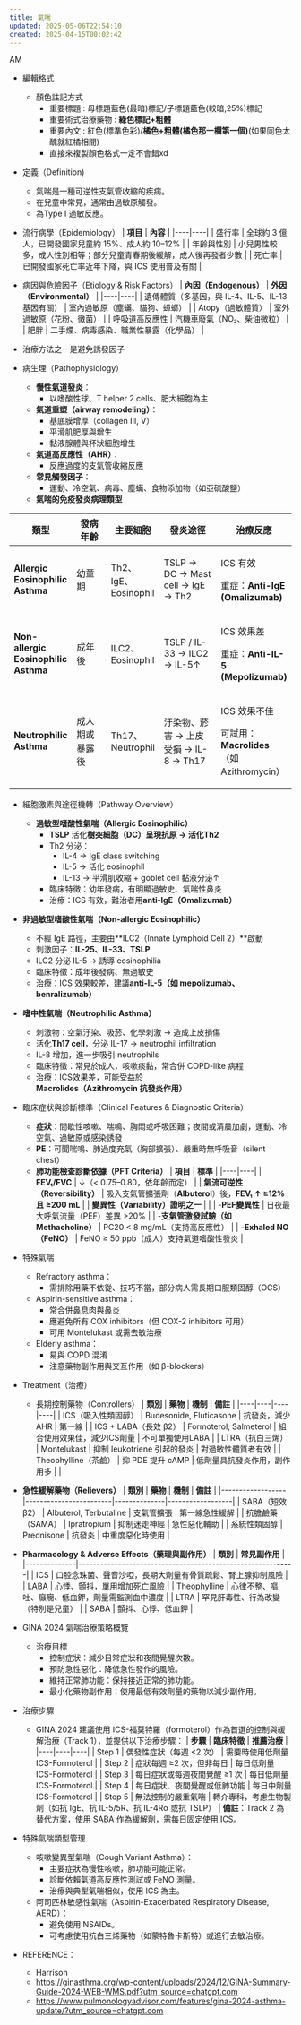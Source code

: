 ```yaml
---
title: 氣喘
updated: 2025-05-06T22:54:10
created: 2025-04-15T00:02:42
---
```


AM

- 編輯格式
  - 顏色註記方式
    - 重要標題 : 母標題藍色(最暗)標記/子標題藍色(較暗,25%)標記
    - 重要術式治療藥物 : **綠色標記+粗體**
    - 重要內文 : 紅色(標準色彩)/**橘色+粗體(橘色那一欄第一個)**(如果同色太醜就紅橘相間)
    - 直接來複製顏色格式一定不會錯xd
- 定義（Definition)
  - 氣喘是一種可逆性支氣管收縮的疾病。
  - 在兒童中常見，通常由過敏原觸發。
  - 為Type I 過敏反應。

- 流行病學（Epidemiology）
| **項目** | **內容** |
|----|----|
| 盛行率 | 全球約 3 億人，已開發國家兒童約 15%、成人約 10–12% |
| 年齡與性別 | 小兒男性較多，成人性別相等；部分兒童青春期後緩解，成人後再發者少數 |
| 死亡率 | 已開發國家死亡率近年下降，與 ICS 使用普及有關 |

- 病因與危險因子（Etiology & Risk Factors）
| **內因（Endogenous）** | **外因（Environmental）** |
|----|----|
| 遺傳體質（多基因，與 IL-4、IL-5、IL-13 基因有關） | 室內過敏原（塵蟎、貓狗、蟑螂） |
| Atopy（過敏體質） | 室外過敏原（花粉、黴菌） |
| 呼吸道高反應性 | 汽機車廢氣（NO₂、柴油微粒） |
| 肥胖 | 二手煙、病毒感染、職業性暴露（化學品） |
- 治療方法之一是避免誘發因子
- 病生理（Pathophysiology）
  - **慢性氣道發炎**：
    - 以嗜酸性球、T helper 2 cells、肥大細胞為主
  - **氣道重塑（airway remodeling）**：
    - 基底膜增厚（collagen III, V）
    - 平滑肌肥厚與增生
    - 黏液腺體與杯狀細胞增生
  - **氣道高反應性（AHR）**：
    - 反應過度的支氣管收縮反應
  - **常見觸發因子**：
    - 運動、冷空氣、病毒、塵蟎、食物添加物（如亞硫酸鹽）
  - **氣喘的免疫發炎病理類型**
<table style="width:100%;">
<colgroup>
<col style="width: 21%"></col>
<col style="width: 14%"></col>
<col style="width: 17%"></col>
<col style="width: 23%"></col>
<col style="width: 22%"></col>
</colgroup>
<thead>
<tr class="header">
<th><strong>類型</strong></th>
<th><strong>發病年齡</strong></th>
<th><strong>主要細胞</strong></th>
<th><strong>發炎途徑</strong></th>
<th><strong>治療反應</strong></th>
</tr>
</thead>
<tbody>
<tr class="odd">
<td><strong>Allergic Eosinophilic Asthma</strong></td>
<td>幼童期</td>
<td>Th2、IgE、Eosinophil</td>
<td>TSLP → DC → Mast cell → IgE → Th2</td>
<td><p>ICS 有效</p>
<p>重症：<strong>Anti-IgE (Omalizumab)</strong></p></td>
</tr>
<tr class="even">
<td><strong>Non-allergic Eosinophilic Asthma</strong></td>
<td>成年後</td>
<td>ILC2、Eosinophil</td>
<td>TSLP / IL-33 → ILC2 → IL-5↑</td>
<td><p>ICS 效果差</p>
<p>重症：<strong>Anti-IL-5 (Mepolizumab)</strong></p></td>
</tr>
<tr class="odd">
<td><strong>Neutrophilic Asthma</strong></td>
<td>成人期或暴露後</td>
<td>Th17、Neutrophil</td>
<td>汙染物、菸害 → 上皮受損 → IL-8 → Th17</td>
<td><p>ICS 效果不佳</p>
<p>可試用：<strong>Macrolides</strong>（如Azithromycin）</p></td>
</tr>
</tbody>
</table>

- 細胞激素與途徑機轉（Pathway Overview）
  - **過敏型嗜酸性氣喘（Allergic Eosinophilic）**
    - **TSLP** 活化**樹突細胞（DC）**呈現抗原 → 活化**Th2**
    - Th2 分泌：
      - IL-4 → IgE class switching
      - IL-5 → 活化 eosinophil
      - IL-13 → 平滑肌收縮 + goblet cell 黏液分泌↑
    - 臨床特徵：幼年發病，有明顯過敏史、氣喘性鼻炎
    - 治療：ICS 有效，難治者用**anti-IgE（Omalizumab）**

- **非過敏型嗜酸性氣喘（Non-allergic Eosinophilic）**
  - 不經 IgE 路徑，主要由**ILC2（Innate Lymphoid Cell 2）**啟動
  - 刺激因子：**IL-25、IL-33、TSLP**
  - ILC2 分泌 IL-5 → 誘導 eosinophilia
  - 臨床特徵：成年後發病、無過敏史
  - 治療：ICS 效果較差，建議**anti-IL-5（如 mepolizumab、benralizumab）**

- **嗜中性氣喘（Neutrophilic Asthma）**
  - 刺激物：空氣汙染、吸菸、化學刺激 → 造成上皮損傷
  - 活化**Th17 cell**，分泌 IL-17 → neutrophil infiltration
  - IL-8 增加，進一步吸引 neutrophils
  - 臨床特徵：常見於成人，咳嗽痰黏，常合併 COPD-like 病程
  - 治療：ICS效果差，可能受益於**Macrolides（Azithromycin 抗發炎作用）**

- 臨床症狀與診斷標準（Clinical Features & Diagnostic Criteria）
  - **症狀**：間歇性咳嗽、喘鳴、胸悶或呼吸困難；夜間或清晨加劇，運動、冷空氣、過敏原或感染誘發
  - **PE**：可聞喘鳴、肺過度充氣（胸部擴張）、嚴重時無呼吸音（silent chest）
  - **肺功能檢查診斷依據（PFT Criteria）**
| **項目** | **標準** |
|----|----|
| **FEV₁/FVC** | ↓（\< 0.75–0.80，依年齡而定） |
| **氣流可逆性（Reversibility）** | 吸入支氣管擴張劑（**Albuterol**）後，**FEV₁ ↑ ≥12% 且 ≥200 mL** |
| **變異性（Variability）證明之一** |  |
| -**PEF變異性** | 日夜最大呼氣流量（PEF）差異 \>20% |
| -**支氣管激發試驗（如 Methacholine）** | PC20 \< 8 mg/mL（支持高反應性） |
| -**Exhaled NO（FeNO）** | FeNO ≥ 50 ppb（成人）支持氣道嗜酸性發炎 |

- 特殊氣喘
  - Refractory asthma：
    - 需排除用藥不依從、技巧不當，部分病人需長期口服類固醇（OCS）
  - Aspirin-sensitive asthma：
    - 常合併鼻息肉與鼻炎
    - 應避免所有 COX inhibitors（但 COX-2 inhibitors 可用）
    - 可用 Montelukast 或需去敏治療
  - Elderly asthma：
    - 易與 COPD 混淆
    - 注意藥物副作用與交互作用（如 β-blockers）

- Treatment（治療）
  - 長期控制藥物（Controllers）
| **類別** | **藥物** | **機制** | **備註** |
|----|----|----|----|
| ICS（吸入性類固醇） | Budesonide, Fluticasone | 抗發炎，減少AHR | 第一線 |
| ICS + LABA（長效 β2） | Formoterol, Salmeterol | 組合使用效果佳，減少ICS劑量 | 不可單獨使用LABA |
| LTRA（抗白三烯） | Montelukast | 抑制 leukotriene 引起的發炎 | 對過敏性體質者有效 |
| Theophylline（茶鹼） | 抑 PDE 提升 cAMP | 低劑量具抗發炎作用，副作用多 |  |

- **急性緩解藥物（Relievers）**
| **類別**         | **藥物**               | **機制**     | **備註**         |
|------------------|------------------------|--------------|------------------|
| SABA（短效 β2）  | Albuterol, Terbutaline | 支氣管擴張   | 第一線急性緩解   |
| 抗膽鹼藥（SAMA） | Ipratropium            | 抑制迷走神經 | 急性惡化輔助     |
| 系統性類固醇     | Prednisone             | 抗發炎       | 中重度惡化時使用 |

- **Pharmacology & Adverse Effects（藥理與副作用）**
| **類別**     | **常見副作用**                                             |
|--------------|------------------------------------------------------------|
| ICS          | 口腔念珠菌、聲音沙啞，長期大劑量有骨質疏鬆、腎上腺抑制風險 |
| LABA         | 心悸、顫抖，單用增加死亡風險                               |
| Theophylline | 心律不整、嘔吐、癲癇、低血鉀，劑量需監測血中濃度           |
| LTRA         | 罕見肝毒性、行為改變（特別是兒童）                         |
| SABA         | 顫抖、心悸、低血鉀                                         |

- GINA 2024 氣喘治療策略概覽
  - 治療目標
    - 控制症狀：​減少日常症狀和夜間覺醒次數。
    - 預防急性惡化：​降低急性發作的風險。
    - 維持正常肺功能：​保持接近正常的肺功能。
    - 最小化藥物副作用：​使用最低有效劑量的藥物以減少副作用。​

- 治療步驟
  - GINA 2024 建議使用 ICS-福莫特羅（formoterol）作為首選的控制與緩解治療（Track 1），並提供以下治療步驟：
| **步驟** | **臨床特徵** | **推薦治療** |
|----|----|----|
| Step 1 | 偶發性症狀（每週 \<2 次） | 需要時使用低劑量 ICS-Formoterol |
| Step 2 | 症狀每週 ≥2 次，但非每日 | 每日低劑量 ICS-Formoterol |
| Step 3 | 每日症狀或每週夜間覺醒 ≥1 次 | 每日低劑量 ICS-Formoterol |
| Step 4 | 每日症狀、夜間覺醒或低肺功能 | 每日中劑量 ICS-Formoterol |
| Step 5 | 無法控制的嚴重氣喘 | 轉介專科，考慮生物製劑（如抗 IgE、抗 IL-5/5R、抗 IL-4Rα 或抗 TSLP） |
**備註**：Track 2 為替代方案，使用 SABA 作為緩解劑，需每日固定使用 ICS。

- 特殊氣喘類型管理
  - 咳嗽變異型氣喘（Cough Variant Asthma）：
    - 主要症狀為慢性咳嗽，肺功能可能正常。
    - 診斷依賴氣道高反應性測試或 FeNO 測量。
    - 治療與典型氣喘相似，使用 ICS 為主。
  - 阿司匹林敏感性氣喘（Aspirin-Exacerbated Respiratory Disease, AERD）：
    - 避免使用 NSAIDs。
    - 可考慮使用抗白三烯藥物（如蒙特魯卡斯特）或進行去敏治療。​
- REFERENCE：
  - Harrison
  - https://ginasthma.org/wp-content/uploads/2024/12/GINA-Summary-Guide-2024-WEB-WMS.pdf?utm_source=chatgpt.com
  - https://www.pulmonologyadvisor.com/features/gina-2024-asthma-update/?utm_source=chatgpt.com
